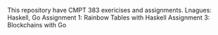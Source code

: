 This repository have CMPT 383 exericises and assignments.
Lnagues: Haskell, Go
Assignment 1: Rainbow Tables with Haskell
Assignment 3: Blockchains with Go
